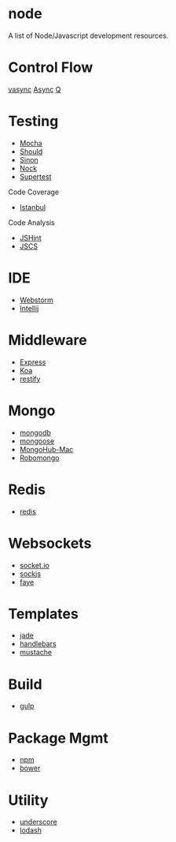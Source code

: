 node
====

A list of Node/Javascript development resources.

# Control Flow
[vasync](https://www.npmjs.org/package/vasync)
[Async](https://github.com/caolan/async) 
[Q](https://github.com/kriskowal/q)

# Testing
* [Mocha](http://visionmedia.github.io/mocha/)
* [Should](https://github.com/visionmedia/should.js/)
* [Sinon](http://sinonjs.org/)
* [Nock]()
* [Supertest]()

Code Coverage
* [Istanbul](https://github.com/gotwarlost/istanbul)

Code Analysis
* [JSHint](https://github.com/jshint/jshint/)
* [JSCS](https://github.com/mdevils/node-jscs)

# IDE
* [Webstorm](http://www.jetbrains.com/webstorm/)
* [Intellij](http://www.jetbrains.com/idea/)

# Middleware
* [Express](http://expressjs.com/)
* [Koa](http://koajs.com/)
* [restify](http://mcavage.me/node-restify/)

# Mongo
* [mongodb](http://www.mongodb.org/)
* [mongoose](http://mongoosejs.com/)
* [MongoHub-Mac](https://github.com/fotonauts/MongoHub-Mac)
* [Robomongo](http://robomongo.org/)

# Redis
* [redis](http://redis.io/)

# Websockets
* [socket.io](https://github.com/learnboost/socket.io)
* [sockjs](https://github.com/sockjs/sockjs-client)
* [faye](https://github.com/faye/faye-websocket-node)


# Templates
* [jade](http://jade-lang.com/)
* [handlebars](http://handlebarsjs.com/)
* [mustache](http://mustache.github.com/)

# Build
* [gulp](http://gulpjs.com/)

# Package Mgmt
* [npm](https://www.npmjs.org/)
* [bower](http://bower.io/)

# Utility
* [underscore](http://underscorejs.org/)
* [lodash](http://lodash.com/)

